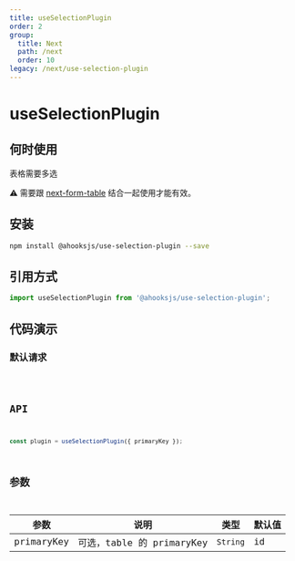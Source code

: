 ```yaml
---
title: useSelectionPlugin
order: 2
group:
  title: Next
  path: /next
  order: 10
legacy: /next/use-selection-plugin
---
```


# useSelectionPlugin

## 何时使用

表格需要多选

⚠️ 需要跟 [next-form-table](./next-form-table) 结合一起使用才能有效。

## 安装

```sh
npm install @ahooksjs/use-selection-plugin --save
```

## 引用方式

```js
import useSelectionPlugin from '@ahooksjs/use-selection-plugin';
```

## 代码演示

### 默认请求

<code src="./demo/default.tsx" />

## API

```js
const plugin = useSelectionPlugin({ primaryKey });
```

## 参数

| 参数       | 说明                      | 类型     | 默认值 |
| ---------- | ------------------------- | -------- | ------ |
| primaryKey | 可选，table 的 primaryKey | `String` | id     |
